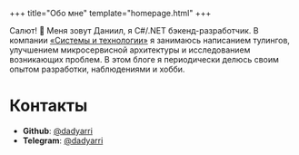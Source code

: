 +++
title="Обо мне"
template="homepage.html"
+++

Салют! 👋 Меня зовут Даниил, я C#/.NET бэкенд-разработчик. В компании [&laquo;Системы и технологии&raquo;](https://sicon.ru) я занимаюсь написанием тулингов, улучшением микросервисной архитектуры и исследованием возникающих проблем. В этом блоге я периодически делюсь своим опытом разработки, наблюдениями и хобби.

# Контакты

- **Github**: [@dadyarri](https://github.com/dadyarri)
- **Telegram**: [@dadyarri](https://t.me/dadyarri)